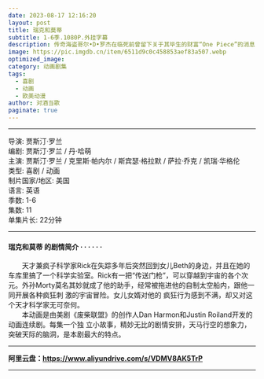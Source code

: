 ```yaml
---
date: 2023-08-17 12:16:20
layout: post
title: 瑞克和莫蒂
subtitle: 1-6季.1080P.外挂字幕
description: 传奇海盗哥尔•D•罗杰在临死前曾留下关于其毕生的财富“One Piece”的消息，由此引得群雄并起，众海盗们为了这笔传说中的巨额财富展开争夺，各种势力、政权不断交替，整个世界进入了动荡混乱的“大海贼时代”...
image: https://pic.imgdb.cn/item/6511d9c0c458853aef83a507.webp
optimized_image: 
category: 动画剧集
tags:
  - 喜剧
  - 动画
  - 欧美动漫
author: 对酒当歌
paginate: true
---
```



---

导演: 贾斯汀·罗兰  
编剧: 贾斯汀·罗兰 / 丹·哈萌  
主演: 贾斯汀·罗兰 / 克里斯·帕内尔 / 斯宾瑟·格拉默 / 萨拉·乔克 / 凯瑞·华格伦  
类型: 喜剧 / 动画  
制片国家/地区: 美国  
语言: 英语  
季数: 1-6  
集数: 11  
单集片长: 22分钟  

---

#### 瑞克和莫蒂 的剧情简介 · · · · · ·

　　天才兼疯子科学家Rick在失踪多年后突然回到女儿Beth的身边，并且在她的车库里搞了一个科学实验室。Rick有一把“传送门枪”，可以穿越到宇宙的各个次元。外孙Morty莫名其妙就成了他的助手，经常被拖进他的自制太空船内，跟他一同开展各种疯狂刺 激的宇宙冒险。女儿女婿对他的 疯狂行为感到不满，却又对这个天才科学家无可奈何。  
　　本动画是由美剧《废柴联盟》的创作人Dan Harmon和Justin Roiland开发的动画连续剧。每集一个独 立小故事，精妙无比的剧情安排，天马行空的想象力，突破天际的脑洞，是本剧最大的特点。  


---

**阿里云盘：<https://www.aliyundrive.com/s/VDMV8AK5TrP>**

---
